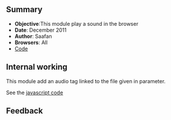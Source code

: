 ## Summary
* **Objective**:This module play a sound in the browser
* **Date**: December 2011
* **Author**: Saafan
* **Browsers**: All
* [Code](https://github.com/beefproject/beef/tree/master/modules/browser/play_sound)

## Internal working

This module add an audio tag linked to the file given in parameter.

See the [javascript code](https://github.com/beefproject/beef/blob/master/modules/browser/play_sound/command.js)

## Feedback

